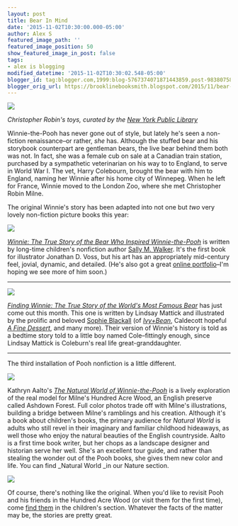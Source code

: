 ```yaml
---
layout: post
title: Bear In Mind
date: '2015-11-02T10:30:00.000-05:00'
author: Alex S
featured_image_path: ''
featured_image_position: 50
show_featured_image_in_post: false
tags:
- alex is blogging
modified_datetime: '2015-11-02T10:30:02.548-05:00'
blogger_id: tag:blogger.com,1999:blog-5767374071871443859.post-983807589935165104
blogger_orig_url: https://brooklinebooksmith.blogspot.com/2015/11/bear-in-mind.html
---
```


[![](https://exhibitions.nypl.org/treasures/archive/files/1628604-_19ec40d783.jpg)](https://exhibitions.nypl.org/treasures/archive/files/1628604-_19ec40d783.jpg)

*Christopher Robin's toys, curated by the [New York Public Library](https://exhibitions.nypl.org/treasures/items/show/28)*

Winnie-the-Pooh has never gone out of style, but lately he's seen a non-fiction renaissance–or rather, *she*&nbsp;has. Although the stuffed bear and his storybook counterpart are gentleman bears, the live bear behind them both was not. In fact, she was a female cub on sale at a Canadian train station, purchased by a sympathetic veterinarian on his way to to England, to serve in World War I. The vet, Harry Colebourn, brought the bear with him to England, naming her Winnie after his home city of Winnepeg. When he left for France, Winnie moved to the London Zoo, where she met Christopher Robin Milne.

The original Winnie's story has been adapted into not one but *two*&nbsp;very lovely non-fiction picture books this year:

[![](https://www.frugalmomeh.com/wp-content/uploads/2015/01/9780805097153.jpg)](https://www.frugalmomeh.com/wp-content/uploads/2015/01/9780805097153.jpg)

*[Winnie: The True Story of the Bear Who Inspired Winnie-the-Pooh](https://www.brooklinebooksmith-shop.com/book/9780805097153)* is written by long-time children's nonfiction author [Sally M. Walker](https://www.brooklinebooksmith-shop.com/search/site/sally%2520m.%2520walker). It's the first book for illustrator Jonathan D. Voss, but his art has an appropriately mid-century feel, jovial, dynamic, and detailed. (He's also got a great [online portfolio](https://www.jonathandvoss.com/the-art/)–I'm hoping we see more of him soon.)

---

[![](https://blogs.slj.com/afuse8production/files/2015/05/FindingWinnie-300x300.jpg)](https://blogs.slj.com/afuse8production/files/2015/05/FindingWinnie-300x300.jpg)

*[Finding Winnie: The True Story of the World's Most Famous Bear](https://www.brooklinebooksmith-shop.com/book/9780316324908)*&nbsp;has just come out this month. This one is written by Lindsay Mattick and illustrated by the prolific and beloved [Sophie Blackall](https://www.sophieblackall.com/) (of [*Ivy+Bean*](https://www.brooklinebooksmith-shop.com/book/9780811849098), Caldecott hopeful [*A Fine Dessert*](https://www.brooklinebooksmith-shop.com/book/9780375868320), and many more). Their version of Winnie's history is told as a bedtime story told to a little boy named Cole–fittingly enough, since Lindsay Mattick is Coleburn's real life great-granddaughter.

---

The third installation of Pooh nonfiction is a little different.

[![](https://media.npr.org/assets/bakertaylor/covers/t/the-natural-world-of-winnie-the-pooh/9781604695991_vert-88eeb0990baaec2b890b5dcb58cf71263677c06c-s300-c85.jpg)](https://media.npr.org/assets/bakertaylor/covers/t/the-natural-world-of-winnie-the-pooh/9781604695991_vert-88eeb0990baaec2b890b5dcb58cf71263677c06c-s300-c85.jpg)

Kathryn Aalto's *[The Natural World of Winnie-the-Pooh](https://www.brooklinebooksmith-shop.com/book/9781604695991)*&nbsp;is a lively exploration of the real model for Milne's Hundred Acre Wood, an English preserve called Ashdown Forest. Full color photos trade off with Milne's illustrations, building a bridge between Milne's ramblings and his creation. Although it's a book about children's books, the primary audience for *Natural World* is adults who still revel in their imaginary and familiar childhood hideaways, as well those who enjoy the natural beauties of the English countryside. Aalto is a first time book writer, but her chops as a landscape designer and historian serve her well. She's an excellent tour guide, and rather than stealing the wonder out of the Pooh books, she gives them new color and life. You can find _Natural World _in our Nature section.

[![](https://d.gr-assets.com/books/1348200401l/99111.jpg)](https://d.gr-assets.com/books/1348200401l/99111.jpg)

Of course, there's nothing like the original. When you'd like to revisit Pooh and his friends in the Hundred Acre Wood (or visit them for the first time), come [find them](https://www.brooklinebooksmith-shop.com/book/9780525444473) in the children's section. Whatever the facts of the matter may be, the stories are pretty great.